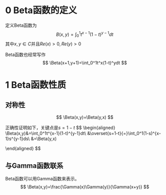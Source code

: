 # 0 Beta函数的定义



定义Beta函数为
$$
B(x,y)=\int_0^1t^{x-1}(1-t)^{y-1}dt
$$
其中$x,y \in C$并且$Re(x) > 0,Re(y)>0$



Beta函数也经常写作
$$
\Beta(x+1,y+1)=\int_0^1t^x(1-t)^ydt
$$




# 1 Beta函数性质



## 对称性

$$
\Beta(x,y)=\Beta(y,x)
$$

正确性证明如下，关键点是$s=1-t$
$$
\begin{aligned}
\Beta(x,y)&=\int_0^1t^{x-1}(1-t)^{y-1}dt\\
&\overset{s=1-t}{=}\int_0^1(1-s)^{x-1}s^{y-1}ds\\
&=\Beta(y,x)

\end{aligned}
$$




## 与Gamma函数联系

Beta函数可以用Gamma函数来表示。
$$
\Beta(x,y)=\frac{\Gamma(x)\Gamma(y)}{\Gamma(x+y)}
$$




